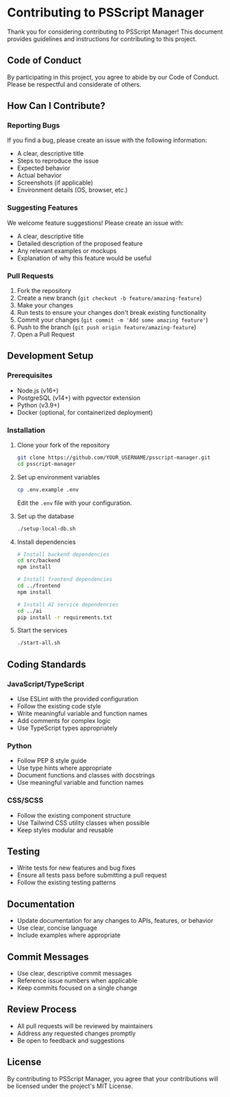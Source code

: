 # Contributing to PSScript Manager

Thank you for considering contributing to PSScript Manager! This document provides guidelines and instructions for contributing to this project.

## Code of Conduct

By participating in this project, you agree to abide by our Code of Conduct. Please be respectful and considerate of others.

## How Can I Contribute?

### Reporting Bugs

If you find a bug, please create an issue with the following information:

- A clear, descriptive title
- Steps to reproduce the issue
- Expected behavior
- Actual behavior
- Screenshots (if applicable)
- Environment details (OS, browser, etc.)

### Suggesting Features

We welcome feature suggestions! Please create an issue with:

- A clear, descriptive title
- Detailed description of the proposed feature
- Any relevant examples or mockups
- Explanation of why this feature would be useful

### Pull Requests

1. Fork the repository
2. Create a new branch (`git checkout -b feature/amazing-feature`)
3. Make your changes
4. Run tests to ensure your changes don't break existing functionality
5. Commit your changes (`git commit -m 'Add some amazing feature'`)
6. Push to the branch (`git push origin feature/amazing-feature`)
7. Open a Pull Request

## Development Setup

### Prerequisites

- Node.js (v16+)
- PostgreSQL (v14+) with pgvector extension
- Python (v3.9+)
- Docker (optional, for containerized deployment)

### Installation

1. Clone your fork of the repository
   ```bash
   git clone https://github.com/YOUR_USERNAME/psscript-manager.git
   cd psscript-manager
   ```

2. Set up environment variables
   ```bash
   cp .env.example .env
   ```
   Edit the `.env` file with your configuration.

3. Set up the database
   ```bash
   ./setup-local-db.sh
   ```

4. Install dependencies
   ```bash
   # Install backend dependencies
   cd src/backend
   npm install

   # Install frontend dependencies
   cd ../frontend
   npm install

   # Install AI service dependencies
   cd ../ai
   pip install -r requirements.txt
   ```

5. Start the services
   ```bash
   ./start-all.sh
   ```

## Coding Standards

### JavaScript/TypeScript

- Use ESLint with the provided configuration
- Follow the existing code style
- Write meaningful variable and function names
- Add comments for complex logic
- Use TypeScript types appropriately

### Python

- Follow PEP 8 style guide
- Use type hints where appropriate
- Document functions and classes with docstrings
- Use meaningful variable and function names

### CSS/SCSS

- Follow the existing component structure
- Use Tailwind CSS utility classes when possible
- Keep styles modular and reusable

## Testing

- Write tests for new features and bug fixes
- Ensure all tests pass before submitting a pull request
- Follow the existing testing patterns

## Documentation

- Update documentation for any changes to APIs, features, or behavior
- Use clear, concise language
- Include examples where appropriate

## Commit Messages

- Use clear, descriptive commit messages
- Reference issue numbers when applicable
- Keep commits focused on a single change

## Review Process

- All pull requests will be reviewed by maintainers
- Address any requested changes promptly
- Be open to feedback and suggestions

## License

By contributing to PSScript Manager, you agree that your contributions will be licensed under the project's MIT License.